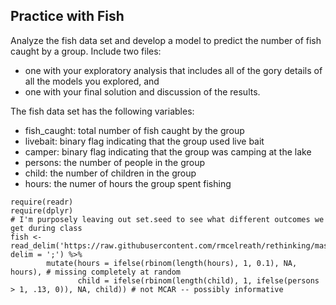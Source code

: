 Practice with Fish
------------------

Analyze the fish data set and develop a model to predict the number of
fish caught by a group. Include two files:

-   one with your exploratory analysis that includes all of the gory
    details of all the models you explored, and
-   one with your final solution and discussion of the results.

The fish data set has the following variables:

-   fish\_caught: total number of fish caught by the group
-   livebait: binary flag indicating that the group used live bait
-   camper: binary flag indicating that the group was camping at the
    lake
-   persons: the number of people in the group
-   child: the number of children in the group
-   hours: the numer of hours the group spent fishing

<!-- -->

    require(readr)
    require(dplyr)
    # I'm purposely leaving out set.seed to see what different outcomes we get during class
    fish <- read_delim('https://raw.githubusercontent.com/rmcelreath/rethinking/master/data/Fish.csv', delim = ';') %>%
            mutate(hours = ifelse(rbinom(length(hours), 1, 0.1), NA, hours), # missing completely at random
                   child = ifelse(rbinom(length(child), 1, ifelse(persons > 1, .13, 0)), NA, child)) # not MCAR -- possibly informative
